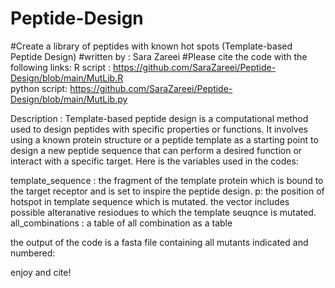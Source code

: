 # Peptide-Design


#Create a library of peptides with known hot spots (Template-based Peptide Design)
#written by : Sara Zareei
#Please cite the code with the following links: 
 R script : https://github.com/SaraZareei/Peptide-Design/blob/main/MutLib.R 	
 python script: https://github.com/SaraZareei/Peptide-Design/blob/main/MutLib.py


Description :
Template-based peptide design is a computational method used to design peptides with specific properties or functions. 
It involves using a known protein structure or a peptide template as a starting point to design a new peptide sequence that can perform a desired function or interact with a specific target.
Here is the variables used in the codes: 

 template_sequence : the fragment of the template protein which is bound to the target receptor and is set to inspire the peptide design. 
 p: the position of hotspot in template sequence which is mutated. the vector includes possible alteranative resiodues to which the template seuqnce is mutated. 
 all_combinations : a table of all combination as a table 


the output of the code is a fasta file containing all mutants indicated and numbered:


enjoy and cite!
